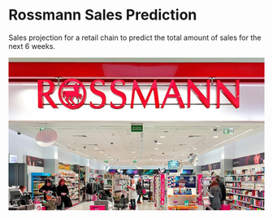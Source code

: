# Rossmann Sales Prediction

Sales projection for a retail chain to predict the total amount of sales for the next 6 weeks.

<img src="https://github.com/kaotcs/rossmann_sales_prediction/blob/main/img/rossmann_.jpg" alt="Rossmann Store"
	title="Rossmann"  width="100%" height="300" />
